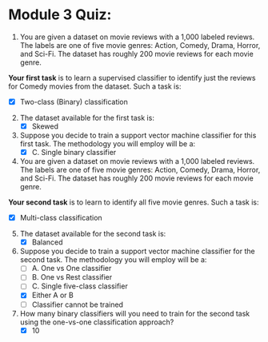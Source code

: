 # Module 3 Quiz:

1. You are given a dataset on movie reviews with a 1,000 labeled reviews. The labels are one of five movie genres: Action, Comedy, Drama, Horror, and Sci-Fi. The dataset has roughly 200 movie reviews for each movie genre. 

**Your first task** is to learn a supervised classifier to identify just the reviews for Comedy movies from the dataset. Such a task is:
   - [x] Two-class (Binary) classification

2. The dataset available for the first task is:
   - [x] Skewed

3. Suppose you decide to train a support vector machine classifier for this first task. The methodology you will employ will be a:
   - [x] C. Single binary classifier

4. You are given a dataset on movie reviews with a 1,000 labeled reviews. The labels are one of five movie genres: Action, Comedy, Drama, Horror, and Sci-Fi. The dataset has roughly 200 movie reviews for each movie genre.

**Your second task** is to learn to identify all five movie genres. Such a task is:
   - [x] Multi-class classification

5. The dataset available for the second task is:
   - [x] Balanced

6. Suppose you decide to train a support vector machine classifier for the second task. The methodology you will employ will be a:
   - [ ] A. One vs One classifier
   - [ ] B. One vs Rest classifier
   - [ ] C. Single five-class classifier
   - [x] Either A or B
   - [ ] Classifier cannot be trained
   
7. How many binary classifiers will you need to train for the second task using the one-vs-one classification approach?
   - [x] 10
